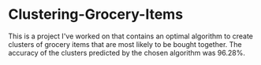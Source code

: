 # Clustering-Grocery-Items
This is a project I've worked on that contains an optimal algorithm to create clusters of grocery items that are most likely to be bought together. The accuracy of the clusters predicted by the chosen algorithm was 96.28%.
